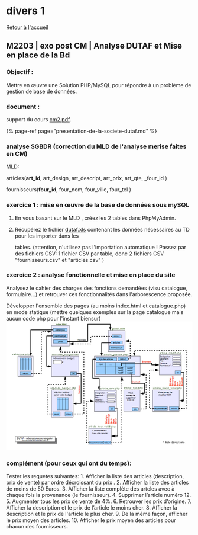 # divers 1

[Retour à l'accueil](./)

## M2203 \| exo post CM \| Analyse DUTAF et Mise en place de la Bd

### Objectif :

Mettre en œuvre une Solution PHP/MySQL pour répondre à un problème de gestion de base de données.

### document :

support du cours [cm2.pdf](https://github.com/Dannebicque/dutafguide/tree/fbeb4cdebb2ab1a9902dc9e3b2f9761508d8dcd0/cm2.pdf).

{% page-ref page="presentation-de-la-societe-dutaf.md" %}

### analyse SGBDR \(correction du MLD de l'analyse merise faites en CM\)

MLD:

articles\(**art\_id**, art\_design, art\_descript, art\_prix, art\_qte, \_four\_id \)

fournisseurs\(**four\_id**, four\_nom, four\_ville, four\_tel \)

### exercice 1 : mise en œuvre de la base de données sous mySQL

1. En vous basant sur le MLD , créez les 2 tables dans PhpMyAdmin.
2. Récupérez le fichier [dutaf.xls](https://github.com/Dannebicque/dutafguide/tree/fbeb4cdebb2ab1a9902dc9e3b2f9761508d8dcd0/dutaf.xls) contenant les données nécessaires au TD pour les importer dans les

   tables. \(attention, n'utilisez pas l'importation automatique ! Passez par des fichiers CSV: 1 fichier CSV par table, donc 2 fichiers CSV "fournisseurs.csv" et "articles.csv" \)

### exercice 2 : analyse fonctionnelle et mise en place du site

Analysez le cahier des charges des fonctions demandées \(visu catalogue, formulaire...\) et retrouver ces fonctionnalités dans l'arborescence proposée.

Développer l'ensemble des pages \(au moins index.html et catalogue.php\) en mode statique \(mettre quelques exemples sur la page catalogue mais aucun code php pour l'instant biensur\) ![GitHub Logo](.gitbook/assets/plan2.jpg)

### complément \(pour ceux qui ont du temps\):

Tester les requetes suivantes: 1. Afficher la liste des articles \(description, prix de vente\) par ordre décroissant du prix . 2. Afficher la liste des articles de moins de 50 Euros. 3. Afficher la liste complète des artcles avec à chaque fois la provenance \(le fournisseur\). 4. Supprimer l’article numéro 12. 5. Augmenter tous les prix de vente de 4%. 6. Retrouver les prix d’origine. 7. Afficher la description et le prix de l’article le moins cher. 8. Afficher la description et le prix de l'article le plus cher. 9. De la même façon, afficher le prix moyen des articles. 10. Afficher le prix moyen des articles pour chacun des fournisseurs.


